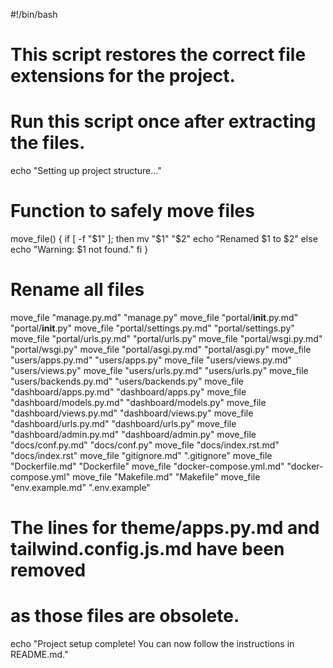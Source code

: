 
#!/bin/bash
# This script restores the correct file extensions for the project.
# Run this script once after extracting the files.
echo "Setting up project structure..."

# Function to safely move files
move_file() {
  if [ -f "$1" ]; then
    mv "$1" "$2"
    echo "Renamed $1 to $2"
  else
    echo "Warning: $1 not found."
  fi
}

# Rename all files
move_file "manage.py.md" "manage.py"
move_file "portal/__init__.py.md" "portal/__init__.py"
move_file "portal/settings.py.md" "portal/settings.py"
move_file "portal/urls.py.md" "portal/urls.py"
move_file "portal/wsgi.py.md" "portal/wsgi.py"
move_file "portal/asgi.py.md" "portal/asgi.py"
move_file "users/apps.py.md" "users/apps.py"
move_file "users/views.py.md" "users/views.py"
move_file "users/urls.py.md" "users/urls.py"
move_file "users/backends.py.md" "users/backends.py"
move_file "dashboard/apps.py.md" "dashboard/apps.py"
move_file "dashboard/models.py.md" "dashboard/models.py"
move_file "dashboard/views.py.md" "dashboard/views.py"
move_file "dashboard/urls.py.md" "dashboard/urls.py"
move_file "dashboard/admin.py.md" "dashboard/admin.py"
move_file "docs/conf.py.md" "docs/conf.py"
move_file "docs/index.rst.md" "docs/index.rst"
move_file "gitignore.md" ".gitignore"
move_file "Dockerfile.md" "Dockerfile"
move_file "docker-compose.yml.md" "docker-compose.yml"
move_file "Makefile.md" "Makefile"
move_file "env.example.md" ".env.example"

# The lines for theme/apps.py.md and tailwind.config.js.md have been removed
# as those files are obsolete.

echo "Project setup complete! You can now follow the instructions in README.md."
